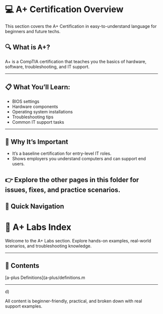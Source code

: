 # 💻 A+ Certification Overview

This section covers the A+ Certification in easy-to-understand language for beginners and future techs.

## 🔍 What is A+?
A+ is a CompTIA certification that teaches you the basics of hardware, software, troubleshooting, and IT support.

---

## 📋 What You’ll Learn:
- BIOS settings
- Hardware components
- Operating system installations
- Troubleshooting tips
- Common IT support tasks

---

## 🧠 Why It’s Important
- It’s a baseline certification for entry-level IT roles.
- Shows employers you understand computers and can support end users.

👉 Explore the other pages in this folder for issues, fixes, and practice scenarios.
---

## 📂 Quick Navigation
# 🧪 A+ Labs Index

Welcome to the A+ Labs section. Explore hands-on examples, real-world scenarios, and troubleshooting knowledge.

---

## 📄 Contents

[a-plus Definitions](a-plus/definitions.m

---
d)

All content is beginner-friendly, practical, and broken down with real support examples.
